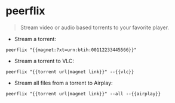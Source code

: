 # peerflix

> Stream video or audio based torrents to your favorite player.

- Stream a torrent:

`peerflix "{{magnet:?xt=urn:btih:00112233445566}}"`

- Stream a torrent to VLC:

`peerflix "{{torrent url|magnet link}}" --{{vlc}}`

- Stream all files from a torrent to Airplay:

`peerflix "{{torrent url|magnet link}}" --all --{{airplay}}`
